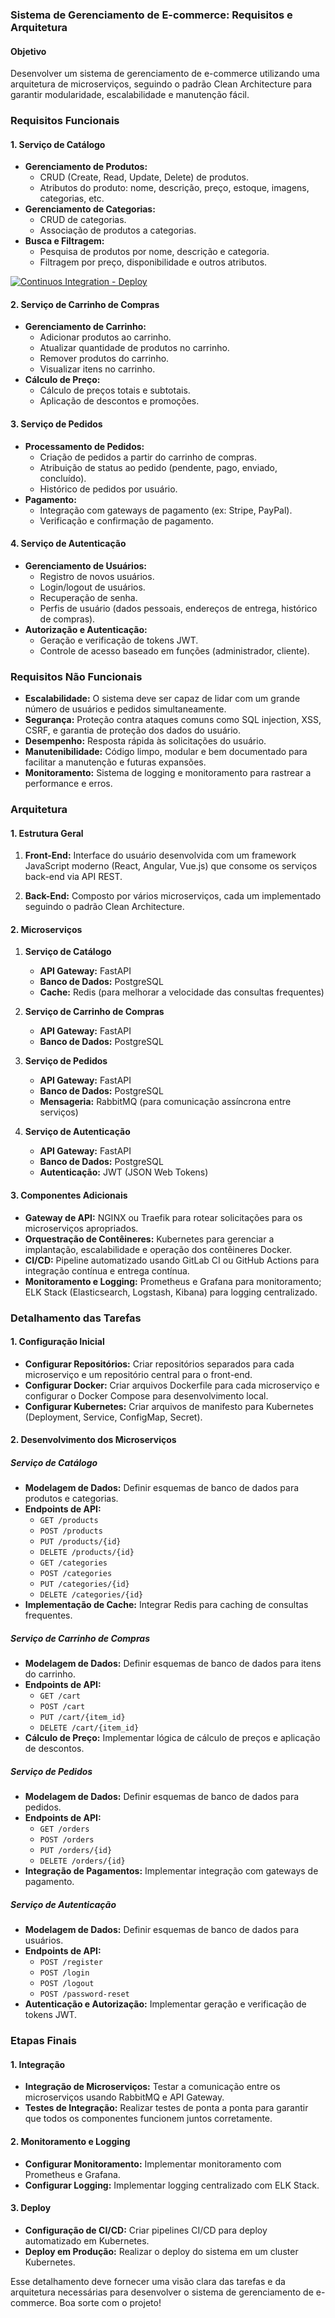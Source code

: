 ### Sistema de Gerenciamento de E-commerce: Requisitos e Arquitetura

#### Objetivo
Desenvolver um sistema de gerenciamento de e-commerce utilizando uma arquitetura de microserviços, seguindo o padrão Clean Architecture para garantir modularidade, escalabilidade e manutenção fácil.

### Requisitos Funcionais

#### 1. Serviço de Catálogo
- **Gerenciamento de Produtos:**
  - CRUD (Create, Read, Update, Delete) de produtos.
  - Atributos do produto: nome, descrição, preço, estoque, imagens, categorias, etc.
- **Gerenciamento de Categorias:**
  - CRUD de categorias.
  - Associação de produtos a categorias.
- **Busca e Filtragem:**
  - Pesquisa de produtos por nome, descrição e categoria.
  - Filtragem por preço, disponibilidade e outros atributos.

[![Continuos Integration - Deploy](https://github.com/maxsonferovante/catalog-microservice/actions/workflows/workflow.yaml/badge.svg)](https://github.com/maxsonferovante/catalog-microservice/actions/workflows/workflow.yaml)

#### 2. Serviço de Carrinho de Compras
- **Gerenciamento de Carrinho:**
  - Adicionar produtos ao carrinho.
  - Atualizar quantidade de produtos no carrinho.
  - Remover produtos do carrinho.
  - Visualizar itens no carrinho.
- **Cálculo de Preço:**
  - Cálculo de preços totais e subtotais.
  - Aplicação de descontos e promoções.

#### 3. Serviço de Pedidos
- **Processamento de Pedidos:**
  - Criação de pedidos a partir do carrinho de compras.
  - Atribuição de status ao pedido (pendente, pago, enviado, concluído).
  - Histórico de pedidos por usuário.
- **Pagamento:**
  - Integração com gateways de pagamento (ex: Stripe, PayPal).
  - Verificação e confirmação de pagamento.

#### 4. Serviço de Autenticação
- **Gerenciamento de Usuários:**
  - Registro de novos usuários.
  - Login/logout de usuários.
  - Recuperação de senha.
  - Perfis de usuário (dados pessoais, endereços de entrega, histórico de compras).
- **Autorização e Autenticação:**
  - Geração e verificação de tokens JWT.
  - Controle de acesso baseado em funções (administrador, cliente).

### Requisitos Não Funcionais
- **Escalabilidade:** O sistema deve ser capaz de lidar com um grande número de usuários e pedidos simultaneamente.
- **Segurança:** Proteção contra ataques comuns como SQL injection, XSS, CSRF, e garantia de proteção dos dados do usuário.
- **Desempenho:** Resposta rápida às solicitações do usuário.
- **Manutenibilidade:** Código limpo, modular e bem documentado para facilitar a manutenção e futuras expansões.
- **Monitoramento:** Sistema de logging e monitoramento para rastrear a performance e erros.

### Arquitetura

#### 1. Estrutura Geral

1. **Front-End:** Interface do usuário desenvolvida com um framework JavaScript moderno (React, Angular, Vue.js) que consome os serviços back-end via API REST.

2. **Back-End:** Composto por vários microserviços, cada um implementado seguindo o padrão Clean Architecture.

#### 2. Microserviços

1. **Serviço de Catálogo**
   - **API Gateway:** FastAPI
   - **Banco de Dados:** PostgreSQL
   - **Cache:** Redis (para melhorar a velocidade das consultas frequentes)

2. **Serviço de Carrinho de Compras**
   - **API Gateway:** FastAPI
   - **Banco de Dados:** PostgreSQL

3. **Serviço de Pedidos**
   - **API Gateway:** FastAPI
   - **Banco de Dados:** PostgreSQL
   - **Mensageria:** RabbitMQ (para comunicação assíncrona entre serviços)

4. **Serviço de Autenticação**
   - **API Gateway:** FastAPI
   - **Banco de Dados:** PostgreSQL
   - **Autenticação:** JWT (JSON Web Tokens)

#### 3. Componentes Adicionais
- **Gateway de API:** NGINX ou Traefik para rotear solicitações para os microserviços apropriados.
- **Orquestração de Contêineres:** Kubernetes para gerenciar a implantação, escalabilidade e operação dos contêineres Docker.
- **CI/CD:** Pipeline automatizado usando GitLab CI ou GitHub Actions para integração contínua e entrega contínua.
- **Monitoramento e Logging:** Prometheus e Grafana para monitoramento; ELK Stack (Elasticsearch, Logstash, Kibana) para logging centralizado.

### Detalhamento das Tarefas

#### 1. Configuração Inicial
- **Configurar Repositórios:** Criar repositórios separados para cada microserviço e um repositório central para o front-end.
- **Configurar Docker:** Criar arquivos Dockerfile para cada microserviço e configurar o Docker Compose para desenvolvimento local.
- **Configurar Kubernetes:** Criar arquivos de manifesto para Kubernetes (Deployment, Service, ConfigMap, Secret).

#### 2. Desenvolvimento dos Microserviços

##### Serviço de Catálogo
- **Modelagem de Dados:** Definir esquemas de banco de dados para produtos e categorias.
- **Endpoints de API:**
  - `GET /products`
  - `POST /products`
  - `PUT /products/{id}`
  - `DELETE /products/{id}`
  - `GET /categories`
  - `POST /categories`
  - `PUT /categories/{id}`
  - `DELETE /categories/{id}`
- **Implementação de Cache:** Integrar Redis para caching de consultas frequentes.

##### Serviço de Carrinho de Compras
- **Modelagem de Dados:** Definir esquemas de banco de dados para itens do carrinho.
- **Endpoints de API:**
  - `GET /cart`
  - `POST /cart`
  - `PUT /cart/{item_id}`
  - `DELETE /cart/{item_id}`
- **Cálculo de Preço:** Implementar lógica de cálculo de preços e aplicação de descontos.

##### Serviço de Pedidos
- **Modelagem de Dados:** Definir esquemas de banco de dados para pedidos.
- **Endpoints de API:**
  - `GET /orders`
  - `POST /orders`
  - `PUT /orders/{id}`
  - `DELETE /orders/{id}`
- **Integração de Pagamentos:** Implementar integração com gateways de pagamento.

##### Serviço de Autenticação
- **Modelagem de Dados:** Definir esquemas de banco de dados para usuários.
- **Endpoints de API:**
  - `POST /register`
  - `POST /login`
  - `POST /logout`
  - `POST /password-reset`
- **Autenticação e Autorização:** Implementar geração e verificação de tokens JWT.

### Etapas Finais

#### 1. Integração
- **Integração de Microserviços:** Testar a comunicação entre os microserviços usando RabbitMQ e API Gateway.
- **Testes de Integração:** Realizar testes de ponta a ponta para garantir que todos os componentes funcionem juntos corretamente.

#### 2. Monitoramento e Logging
- **Configurar Monitoramento:** Implementar monitoramento com Prometheus e Grafana.
- **Configurar Logging:** Implementar logging centralizado com ELK Stack.

#### 3. Deploy
- **Configuração de CI/CD:** Criar pipelines CI/CD para deploy automatizado em Kubernetes.
- **Deploy em Produção:** Realizar o deploy do sistema em um cluster Kubernetes.

Esse detalhamento deve fornecer uma visão clara das tarefas e da arquitetura necessárias para desenvolver o sistema de gerenciamento de e-commerce. Boa sorte com o projeto!
